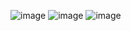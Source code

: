 ![image](https://github.com/Samarth639/Portfolio/assets/137604394/3e7a602d-8d46-4e72-8434-588754383959)
![image](https://github.com/Samarth639/Portfolio/assets/137604394/8520c62c-1363-43b5-b132-b80851fae367)
![image](https://github.com/Samarth639/Portfolio/assets/137604394/e7364a00-433c-4e64-87bd-d8fe75992127)
